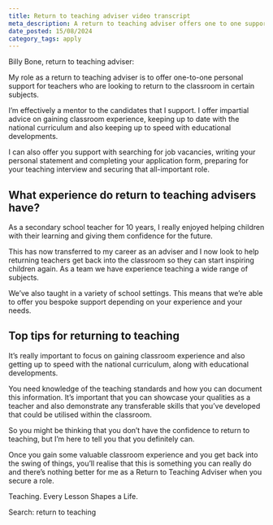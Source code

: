 ```yaml
---
title: Return to teaching adviser video transcript
meta_description: A return to teaching adviser offers one to one support to teachers who are looking to return to the classroom.
date_posted: 15/08/2024
category_tags: apply
---
```


Billy Bone, return to teaching adviser: 

My role as a return to teaching adviser is to offer one-to-one personal support for teachers who are looking to return to the classroom in certain subjects. 

I’m effectively a mentor to the candidates that I support. I offer impartial advice on gaining classroom experience, keeping up to date with the national curriculum and also keeping up to speed with educational developments. 

I can also offer you support with searching for job vacancies, writing your personal statement and completing your application form, preparing for your teaching interview and securing that all-important role.

## What experience do return to teaching advisers have? 

As a secondary school teacher for 10 years, I really enjoyed helping children with their learning and giving them confidence for the future. 

This has now transferred to my career as an adviser and I now look to help returning teachers get back into the classroom so they can start inspiring children again. As a team we have experience teaching a wide range of subjects. 

We’ve also taught in a variety of school settings. This means that we’re able to offer you bespoke support depending on your experience and your needs. 

## Top tips for returning to teaching

It’s really important to focus on gaining classroom experience and also getting up to speed with the national curriculum, along with educational developments. 

You need knowledge of the teaching standards and how you can document this information. It’s important that you can showcase your qualities as a teacher and also demonstrate any transferable skills that you’ve developed that could be utilised within the classroom. 

So you might be thinking that you don’t have the confidence to return to teaching, but I’m here to tell you that you definitely can. 

Once you gain some valuable classroom experience and you get back into the swing of things, you’ll realise that this is something you can really do and there’s nothing better for me as a Return to Teaching Adviser when you secure a role. 

Teaching. Every Lesson Shapes a Life.

Search: return to teaching 